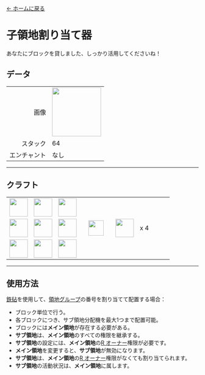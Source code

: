 [← ホームに戻る](../)
# 子領地割り当て器
あなたにブロックを貸しました、しっかり活用してくださいね！  

## データ
<table>
    <tr><td align="end">画像</td><td><img src="https://i.imgur.com/iQ3sZVq.png" width="128"/></td></tr>
    <tr><td align="end">スタック</td><td>64</td></tr>
    <tr><td align="end">エンチャント</td><td>なし</td></tr>
</table>

---

## クラフト
<table>
    <tr><td><img src="https://i.imgur.com/GkMJMSS.png" width="48"/></td><td><img src="https://i.imgur.com/GkMJMSS.png" width="48"/></td><td><img src="https://i.imgur.com/GkMJMSS.png" width="48"/></td><td colspan="3"></td></tr>
    <tr><td><img src="https://i.imgur.com/GkMJMSS.png" width="48"/></td><td><img src="https://i.imgur.com/hhnlgTn.png" width="48"/></td><td><img src="https://i.imgur.com/GkMJMSS.png" width="48"/></td><td width="70" align="center"><img src="https://i.imgur.com/VE0KqIE.png" width="40"/></td><td><img src="https://i.imgur.com/iQ3sZVq.png" width="48"/></td><td width="70">x 4</td></tr>
    <tr><td><img src="https://i.imgur.com/GkMJMSS.png" width="48"/></td><td><img src="https://i.imgur.com/GkMJMSS.png" width="48"/></td><td><img src="https://i.imgur.com/GkMJMSS.png" width="48"/></td><td colspan="3"></td></tr>
</table>

---

## 使用方法
[鉄砧](https://minecraft.fandom.com/ja/wiki/金床)を使用して、[領地グループ](land_book.md)の番号を割り当てて配置する場合：
- ブロック単位で行う。
- 各ブロックにつき、サブ領地分配機を最大1つまで配置可能。
- ブロックには**メイン領地**が存在する必要がある。
- **サブ領地**は、**メイン領地**のすべての権限を継承する。
- **サブ領地**の設定には、**メイン領地**の[R オーナー](land_book.md#R-オーナー)権限が必要です。
- **メイン領地**を変更すると、**サブ領地**が無効になります。
- **サブ領地**は、**メイン領地**の[R オーナー](land_book.md#R-オーナー)権限がなくても割り当てられます。
- **サブ領地**の活動状況は、**メイン領地**に属します。